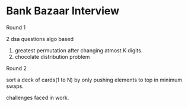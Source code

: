 # Bank Bazaar Interview 

Round 1 

2 dsa questions 
algo based 
1. greatest permutation after changing atmost K digits.
2. chocolate distribution problem 

Round 2 

sort a deck of cards(1 to N) by only pushing elements to top in minimum swaps.

challenges faced in work.
 
